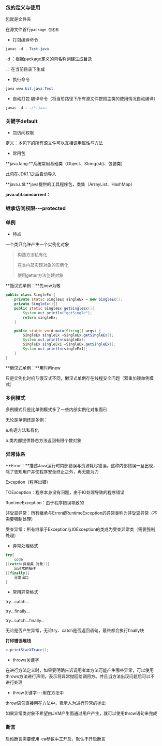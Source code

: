 ### 包的定义与使用

包就是文件夹

在源文件首行`package 包名称`

- 打包编译命令

```java
javac -d . Test.java
```

-d ：根据package定义的包名称创建生成目录

.：在当前目录下生成

- 执行命令

```java
java www.bit.java.Test
```

- 自动打包 编译命令（将当前路径下所有源文件按照主类的使用情况自动编译）

```java
javac -d . ./*.java
```

### 关键字default

- 包访问权限

定义：本包下的所有源文件可以互相调用属性与方法

- 常用包

**java.lang:**系统常用基础类（Object、String(sb)、包装类）

此包在JDK1.1之后自动导入

**java.util:**java提供的工具程序包，类集（ArrayList、HashMap）

**java.util.concurrent：**

### 继承访问权限---protected

### 单例

- 特点

一个类只允许产生一个实例化对象

>构造方法私有化
>
>在类内部实现对象的实例化
>
>使用getter方法创建对象

**饿汉式单例：**先new为敬

```java
public class SingleEx {
    private static SingleEx singleEx = new SingleEx();
    private SingleEx(){}
    public static SingleEx getSingleEx(){
        System.out.println("getSingle");
        return singleEx;
    }

    public static void main(String[] args) {
        SingleEx singleEx =SingleEx.getSingleEx();
        System.out.println(singleEx);
        SingleEx singleEx1 =SingleEx.getSingleEx();
        System.out.println(singleEx1);
    }
}
```



**懒汉式单例：**用时再new

只是实例化时机与饿汉式不同，懒汉式单例存在线程安全问题（双重加锁单例模式）

### 多例模式

多例模式只是比单例模式多了一些内部实例化对象而已

无论是单例还是多例：

a.构造方法私有化

b.类内部提供静态方法返回有限个数对象

### 异常体系

**Error：**描述Java运行时内部错误与资源耗尽错误。这种内部错误一旦出现，除了告知用户并使程序安全终止之外，再无能为力

Exception（程序出错）

TOException：程序本身没有问题，由于IO处理导致的程序错误

RuntimeException：由于程序错误导致的



非受查异常：所有继承与Error或RuntimeException的异常类称为非受查异常（不需要强制处理）

受查异常：所有继承于Exception与IOException的类成为受查异常类（需要强制处理）

- 异常处理格式

```java
try{
    code
}[catch(异常类 对象)]{
    出异常的操作
}[finally]{
    异常出口
}
```

- 常用异常格式

try...catch...

try...finally...

try...catch...finally...

无论是否产生异常，无论try、catch是否返回语句，最终都会执行finally块

**打印错误堆栈**

```java
e.printStackTrace();
```

- throws关键字

在进行方法定义时，如果要明确告诉调用者本方法可能产生哪些异常，可以使用throws方法进行声明，表示将异常抛回给调用方。并且当方法出现问题后可以不进行处理

- throw关键字---用在方法中

throw语句直接用在方法中，表示人为进行异常的抛出

如果异常类对象不希望由JVM产生而通过用户产生，就可以使用throw语句来完成

### 断言

启动断言需要使用-ea参数手工开启，默认不开启断言

